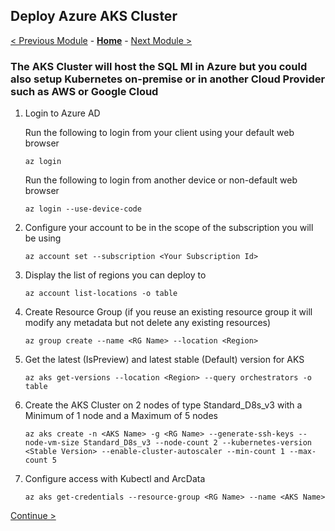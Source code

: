 ## Deploy Azure AKS Cluster

[< Previous Module](../modules/lab.md) - **[Home](../readme.md)** - [Next Module >](../modules/indirect.md)

### The AKS Cluster will host the SQL MI in Azure but you could also setup Kubernetes on-premise or in another Cloud Provider such as AWS or Google Cloud

1.	Login to Azure AD

    Run the following to login from your client using your default web browser
    ```text
    az login
    ```
    Run the following to login from another device or non-default web browser    
      ```text
    az login --use-device-code
    ```

2.	Configure your account to be in the scope of the subscription you will be using

    ```text
    az account set --subscription <Your Subscription Id>
    ```

3. Display the list of regions you can deploy to

    ```text
	az account list-locations -o table
    ```

4. Create Resource Group (if you reuse an existing resource group it will modify any metadata but not delete any existing resources)

    ```text
	az group create --name <RG Name> --location <Region>
    ```

5.	Get the latest (IsPreview) and latest stable (Default) version for AKS

    ```text 
    az aks get-versions --location <Region> --query orchestrators -o table
    ```
6.	Create the AKS Cluster on 2 nodes of type Standard_D8s_v3 with a Minimum of 1 node and a Maximum of 5 nodes
    ```text
    az aks create -n <AKS Name> -g <RG Name> --generate-ssh-keys --node-vm-size Standard_D8s_v3 --node-count 2 --kubernetes-version <Stable Version> --enable-cluster-autoscaler --min-count 1 --max-count 5
    ```
7.	Configure access with Kubectl and ArcData

    ```text
    az aks get-credentials --resource-group <RG Name> --name <AKS Name>
    ```
[Continue >](../modules/indirect.md)
